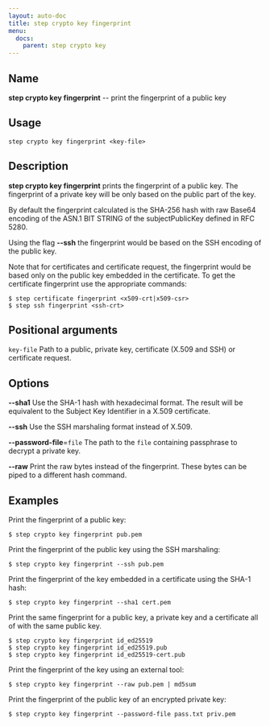 ```yaml
---
layout: auto-doc
title: step crypto key fingerprint
menu:
  docs:
    parent: step crypto key
---
```


## Name
**step crypto key fingerprint** -- print the fingerprint of a public key

## Usage

```raw
step crypto key fingerprint <key-file>
```

## Description

**step crypto key fingerprint** prints the fingerprint of a public key. The
fingerprint of a private key will be only based on the public part of the
key.

By default the fingerprint calculated is the SHA-256 hash with raw Base64 encoding
of the ASN.1 BIT STRING of the subjectPublicKey defined in RFC 5280.

Using the flag **--ssh** the fingerprint would be based on the SSH encoding of
the public key.

Note that for certificates and certificate request, the fingerprint would be
based only on the public key embedded in the certificate. To get the certificate
fingerprint use the appropriate commands:

```shell
$ step certificate fingerprint <x509-crt|x509-csr>
$ step ssh fingerprint <ssh-crt>
```

## Positional arguments

`key-file`
Path to a public, private key, certificate (X.509 and SSH) or
   certificate request.

## Options


**--sha1**
Use the SHA-1 hash with hexadecimal format. The result will be equivalent to the Subject Key Identifier in a X.509 certificate.

**--ssh**
Use the SSH marshaling format instead of X.509.

**--password-file**=`file`
The path to the `file` containing passphrase to decrypt a private key.

**--raw**
Print the raw bytes instead of the fingerprint. These bytes can be piped to a different hash command.

## Examples

Print the fingerprint of a public key:
```shell
$ step crypto key fingerprint pub.pem
```

Print the fingerprint of the public key using the SSH marshaling:
```shell
$ step crypto key fingerprint --ssh pub.pem
```

Print the fingerprint of the key embedded in a certificate using the SHA-1 hash:
```shell
$ step crypto key fingerprint --sha1 cert.pem
```

Print the same fingerprint for a public key, a private key and a
certificate all of with the same public key.
```shell
$ step crypto key fingerprint id_ed25519
$ step crypto key fingerprint id_ed25519.pub
$ step crypto key fingerprint id_ed25519-cert.pub
```

Print the fingerprint of the key using an external tool:
```shell
$ step crypto key fingerprint --raw pub.pem | md5sum
```

Print the fingerprint of the public key of an encrypted private key:
```shell
$ step crypto key fingerprint --password-file pass.txt priv.pem
```

